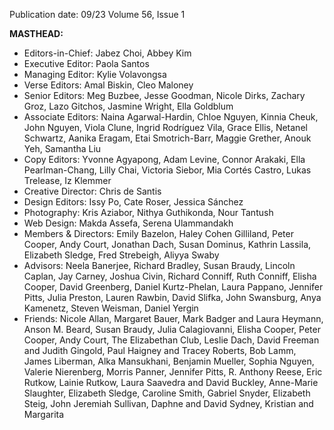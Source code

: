 Publication date: 09/23
Volume 56, Issue 1

**MASTHEAD:**
- Editors-in-Chief: Jabez Choi, Abbey Kim
- Executive Editor: Paola Santos
- Managing Editor: Kylie Volavongsa
- Verse Editors: Amal Biskin, Cleo Maloney
- Senior Editors: Meg Buzbee, Jesse Goodman, Nicole Dirks, Zachary Groz, Lazo Gitchos, Jasmine Wright, Ella Goldblum
- Associate Editors: Naina Agarwal-Hardin, Chloe Nguyen, Kinnia Cheuk, John Nguyen, Viola Clune, Ingrid Rodríguez Vila, Grace Ellis, Netanel Schwartz, Aanika Eragam, Etai Smotrich-Barr, Maggie Grether, Anouk Yeh, Samantha Liu
- Copy Editors: Yvonne Agyapong, Adam Levine, Connor Arakaki, Ella Pearlman-Chang, Lilly Chai, Victoria Siebor, Mia Cortés Castro, Lukas Trelease, Iz Klemmer
- Creative Director: Chris de Santis
- Design Editors: Issy Po, Cate Roser, Jessica Sánchez
- Photography: Kris Aziabor, Nithya Guthikonda, Nour Tantush
- Web Design: Makda Assefa, Serena Ulammandakh
- Members & Directors: Emily Bazelon, Haley Cohen Gilliland, Peter Cooper, Andy Court, Jonathan Dach, Susan Dominus, Kathrin Lassila, Elizabeth Sledge, Fred Strebeigh, Aliyya Swaby
- Advisors: Neela Banerjee, Richard Bradley, Susan Braudy, Lincoln Caplan, Jay Carney, Joshua Civin, Richard Conniff, Ruth Conniff, Elisha Cooper, David Greenberg, Daniel Kurtz-Phelan, Laura Pappano, Jennifer Pitts, Julia Preston, Lauren Rawbin, David Slifka, John Swansburg, Anya Kamenetz, Steven Weisman, Daniel Yergin
- Friends: Nicole Allan, Margaret Bauer, Mark Badger and Laura Heymann, Anson M. Beard, Susan Braudy, Julia Calagiovanni, Elisha Cooper, Peter Cooper, Andy Court, The Elizabethan Club, Leslie Dach, David Freeman and Judith Gingold, Paul Haigney and Tracey Roberts, Bob Lamm, James Liberman, Alka Mansukhani, Benjamin Mueller, Sophia Nguyen, Valerie Nierenberg, Morris Panner, Jennifer Pitts, R. Anthony Reese, Eric Rutkow, Lainie Rutkow, Laura Saavedra and David Buckley, Anne-Marie Slaughter, Elizabeth Sledge, Caroline Smith, Gabriel Snyder, Elizabeth Steig, John Jeremiah Sullivan, Daphne and David Sydney, Kristian and Margarita

